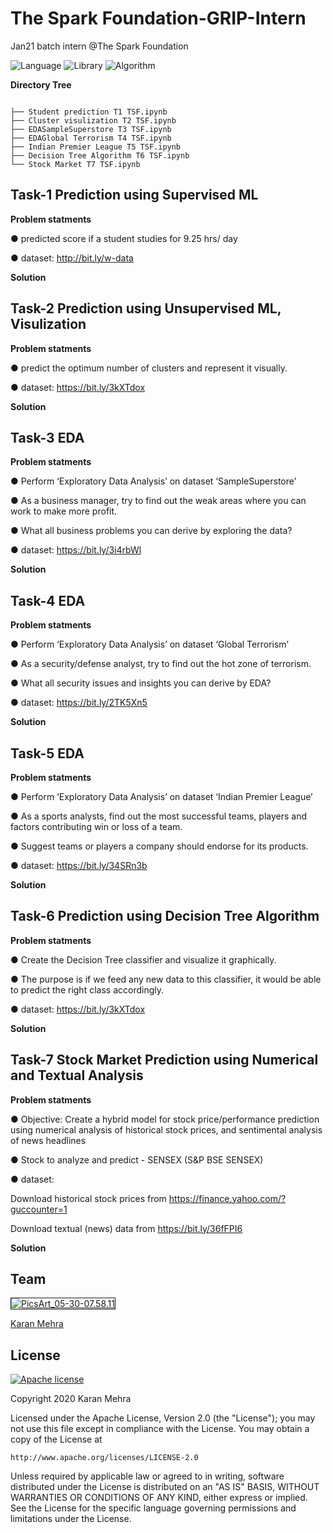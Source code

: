 # The Spark Foundation-GRIP-Intern
Jan21 batch intern @The Spark Foundation

![Language](https://img.shields.io/badge/Library-Python-Blue.svg) ![Library](https://img.shields.io/badge/Scrypt-Pandas-Orange.svg) ![Algorithm](https://img.shields.io/badge/code-ML-purple.svg)  

__Directory Tree__ 

```
 
├── Student prediction T1 TSF.ipynb
├── Cluster visulization T2 TSF.ipynb
├── EDASampleSuperstore T3 TSF.ipynb
├── EDAGlobal Terrorism T4 TSF.ipynb
├── Indian Premier League T5 TSF.ipynb
├── Decision Tree Algorithm T6 TSF.ipynb
└── Stock Market T7 TSF.ipynb

```



##  Task-1 Prediction using Supervised ML


__Problem statments__

● predicted score if a student studies for 9.25 hrs/ day

● dataset: http://bit.ly/w-data


__Solution__



##  Task-2 Prediction using Unsupervised ML, Visulization


__Problem statments__

● predict the optimum number of clusters and represent it visually.

● dataset: https://bit.ly/3kXTdox


__Solution__



##  Task-3 EDA


__Problem statments__

● Perform ‘Exploratory Data Analysis’ on dataset ‘SampleSuperstore’

● As a business manager, try to find out the weak areas where you can work to make more profit.

● What all business problems you can derive by exploring the data?

● dataset: https://bit.ly/3i4rbWl

__Solution__


##  Task-4 EDA


__Problem statments__

● Perform ‘Exploratory Data Analysis’ on dataset ‘Global Terrorism’

● As a security/defense analyst, try to find out the hot zone of terrorism.

● What all security issues and insights you can derive by EDA?

● dataset: https://bit.ly/2TK5Xn5

__Solution__


##  Task-5 EDA

__Problem statments__

● Perform ‘Exploratory Data Analysis’ on dataset ‘Indian Premier League’

● As a sports analysts, find out the most successful teams, players and factors contributing win or loss of a team.

● Suggest teams or players a company should endorse for its products.

● dataset: https://bit.ly/34SRn3b

__Solution__


##  Task-6 Prediction using Decision Tree Algorithm

__Problem statments__

● Create the Decision Tree classifier and visualize it graphically.

● The purpose is if we feed any new data to this classifier, it would be able to predict the right class accordingly.

● dataset: https://bit.ly/3kXTdox

__Solution__



##  Task-7 Stock Market Prediction using Numerical and Textual Analysis


__Problem statments__

● Objective: Create a hybrid model for stock price/performance prediction using numerical analysis of historical stock prices, and sentimental analysis of news headlines

● Stock to analyze and predict - SENSEX (S&P BSE SENSEX)

● dataset: 

Download historical stock prices from https://finance.yahoo.com/?guccounter=1

Download textual (news) data from https://bit.ly/36fFPI6

__Solution__







## Team
<a href="https://imgbb.com/"><img src="https://i.ibb.co/Fs4h7fZ/Pics-Art-05-30-07-58-11.jpg" alt="PicsArt_05-30-07.58.11" border="1">

[Karan Mehra](https://karanmehra7107.github.io/My-Portfolio/index.html)

## License
[![Apache license](https://img.shields.io/badge/license-apache-blue?style=for-the-badge&logo=appveyor)](http://www.apache.org/licenses/LICENSE-2.0e)

Copyright 2020 Karan Mehra

Licensed under the Apache License, Version 2.0 (the "License");
you may not use this file except in compliance with the License.
You may obtain a copy of the License at

    http://www.apache.org/licenses/LICENSE-2.0

Unless required by applicable law or agreed to in writing, software
distributed under the License is distributed on an "AS IS" BASIS,
WITHOUT WARRANTIES OR CONDITIONS OF ANY KIND, either express or implied.
See the License for the specific language governing permissions and
limitations under the License.




